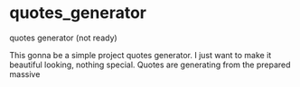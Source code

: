 # quotes_generator
quotes generator (not ready)

This gonna be a simple project quotes generator. I just want to make it beautiful looking, nothing special.
Quotes are generating from the prepared massive
